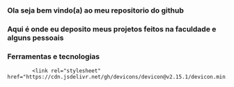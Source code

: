 ### Ola seja bem vindo(a) ao meu repositorio do github 

### Aqui é onde eu deposito meus projetos feitos na faculdade e alguns pessoais

### Ferramentas e tecnologias 

            <link rel="stylesheet" href="https://cdn.jsdelivr.net/gh/devicons/devicon@v2.15.1/devicon.min.css">
          
